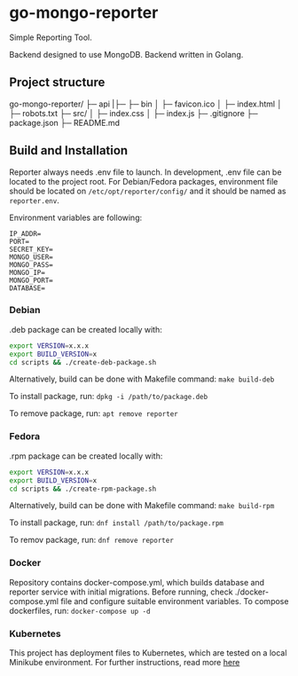 # go-mongo-reporter
Simple Reporting Tool. 

Backend designed to use MongoDB. Backend written in Golang.

## Project structure

go-mongo-reporter/
├─ api
|├─
├─ bin
│  ├─ favicon.ico
│  ├─ index.html
│  ├─ robots.txt
├─ src/
│  ├─ index.css
│  ├─ index.js
├─ .gitignore
├─ package.json
├─ README.md

## Build and Installation

Reporter always needs .env file to launch. In development, .env file can be located to the project root. For Debian/Fedora packages, environment file should be located on 
`/etc/opt/reporter/config/` and it should be named as `reporter.env`. 

Environment variables are following:

```
IP_ADDR= 
PORT=
SECRET_KEY=
MONGO_USER=
MONGO_PASS=
MONGO_IP=
MONGO_PORT=
DATABASE=
```
### Debian
.deb package can be created locally with:
```bash
export VERSION=x.x.x
export BUILD_VERSION=x
cd scripts && ./create-deb-package.sh
```

Alternatively, build can be done with Makefile command:
`make build-deb`

To install package, run:
`dpkg -i /path/to/package.deb`

To remove package, run:
`apt remove reporter`

### Fedora
.rpm package can be created locally with:
```bash
export VERSION=x.x.x
export BUILD_VERSION=x
cd scripts && ./create-rpm-package.sh
```
Alternatively, build can be done with Makefile command:
`make build-rpm`

To install package, run:
`dnf install /path/to/package.rpm`

To remov package, run:
`dnf remove reporter`


### Docker

Repository contains docker-compose.yml, which builds database and reporter service with initial migrations. Before running, check ./docker-compose.yml file and configure suitable environment variables. To compose dockerfiles, run:
`docker-compose up -d`

### Kubernetes

This project has deployment files to Kubernetes, which are tested on a local Minikube environment. For further instructions, read more [here](kubernetes/README.md)